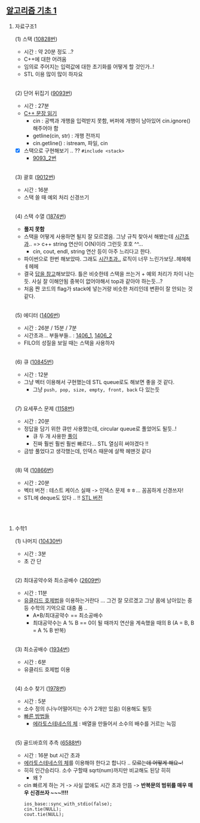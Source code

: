 ## [알고리즘 기초 1](https://code.plus/course/41)

1. 자료구조1

    (1) 스택 ([10828번](https://github.com/22000546/ProblemSolving/blob/main/problems/prob1/10828.cpp))
    - 시간 : 약 20분 정도 ..?
    - C++에 대한 어려움
    - 임의로 주어지는 입력값에 대한 초기화를 어떻게 할 것인가..!
    - STL 이용 많이 많이 하자요

    <br>

    (2) 단어 뒤집기 ([9093번](https://github.com/22000546/ProblemSolving/blob/main/problems/prob1/9093.cpp))
    - 시간 : 27분
    - [C++ 문장 읽기](https://jhnyang.tistory.com/107)
        - cin : 공백과 개행을 입력받지 못함, 버퍼에 개행이 남아있어 cin.ignore() 해주어야 함
        - getline(cin, str) : 개행 전까지 
        - cin.getline() : istream, 파일, cin
    
    - [x] 스택으로 구현해보기 .. ?? ```#include <stack>``` 
        - [9093_2번](https://github.com/22000546/ProblemSolving/blob/main/problems/prob1/9093_2.cpp)


    <br>

    (3) 괄호 ([9012번](https://github.com/22000546/ProblemSolving/blob/main/problems/prob1/9012.cpp))
    - 시간 : 16분
    - 스택 쓸 때 예외 처리 신경쓰기

    <br>

    (4) 스택 수열 ([1874번](https://github.com/22000546/ProblemSolving/blob/main/problems/prob1/1874_3.cpp))
    - **풀지 못함**
    - 스택을 어떻게 사용하면 될지 잘 모르겠음. 그냥 규칙 찾아서 해봤는데 [시간초과](https://github.com/22000546/ProblemSolving/blob/main/problems/prob1/1874.cpp)..
    => c++ string 연산이 O(N)이라 그런듯 호호 ^^...
        - cin, cout, endl, string 연산 등이 아주 느리다고 한다.
    - 파이썬으로 한번 해보았따. 그래도 [시간초과..](https://github.com/22000546/ProblemSolving/blob/main/problems/prob1/1874_2.py) 로직이 너무 느린가보당..헤헤헤ㅔ헤헤
    - 결국 [답을 참고](https://guiyum.tistory.com/3)해보았다. 틀은 비슷한테 스택을 쓰는거 + 예외 처리가 차이 나는듯. 사실 잘 이해안됨 중복이 없어야해서 top과 같아야 하는듯...?
    - 처음 짠 코드의 flag가 stack에 넣는거랑 비슷한 처리인데 변환이 잘 안되는 것 같다.

    <br>

    (5) 에디터 ([1406번](https://github.com/22000546/ProblemSolving/blob/main/problems/prob1/1406_3.cpp))
    - 시간 : 26분 / 15분 / 7분
    - 시간초과... 부들부들.. : [1406_1](https://github.com/22000546/ProblemSolving/blob/main/problems/prob1/1406.cpp), [1406_2](https://github.com/22000546/ProblemSolving/blob/main/problems/prob1/1406_2.cpp)
    - FILO의 성질을 보일 때는 스택을 사용하자

    <br>

    (6) 큐 ([10845번](https://github.com/22000546/ProblemSolving/blob/main/problems/prob1/10845.cpp))
    - 시간 : 12분
    - 그냥 벡터 이용해서 구현했는데 STL queue로도 해보면 좋을 것 같다. 
        - 그냥 ```push, pop, size, empty, front, back``` 다 있는듯

    <br>

    (7) 요세푸스 문제 ([1158번](https://github.com/22000546/ProblemSolving/blob/main/problems/prob1/1158.cpp))
    - 시간 : 20분
    - 정답을 담기 위한 큐만 사용했는데, circular queue로 풀었어도 될듯..!
        - 큐 두 개 사용한 [풀이](https://github.com/22000546/ProblemSolving/blob/main/problems/prob1/1158_2.cpp)
        - 진짜 훨씬 훨씬 훨씬 빠르다... STL 열심히 써야겠다 !!
    - 금방 풀었다고 생각했는데, 인덱스 때문에 살짝 헤맨것 같다

    <br>

    (8) 덱 ([10866번](https://github.com/22000546/ProblemSolving/blob/main/problems/prob1/10866.cpp))
    - 시간 : 20분
    - 벡터 버전 : 테스트 케이스 실패 -> 인덱스 문제 ㅎㅎ... 꼼꼼하게 신경쓰자!
    - STL에 deque도 있다 .. !!  [STL 버전](https://github.com/22000546/ProblemSolving/blob/main/problems/prob1/10866_2.cpp)

<br>
<br>

1. 수학1

    (1) 나머지 ([10430번](https://github.com/22000546/ProblemSolving/blob/main/problems/prob1/10430.cpp))
    - 시간 : 3분
    - 초 간 단

    <br>

    (2) 최대공약수와 최소공배수 ([2609번](https://github.com/22000546/ProblemSolving/blob/main/problems/prob1/2609.cpp))
    - 시간 : 11분
    - [유클리드 호제법](https://sectumsempra.tistory.com/77)을 이용하는거란다 ... 그건 잘 모르겠고 그냥 몸에 남아있는 중등 수학의 기억으로 대충 품 ..
        - A*B/최대공약수 == 최소공배수
        - 최대공약수는 A % B == 0이 될 때까지 연산을 계속했을 때의 B (A = B, B = A % B 반복)

    <br>

    (3) 최소공배수 ([1934번](https://github.com/22000546/ProblemSolving/blob/main/problems/prob1/1934.cpp))
    - 시간 : 6분
    - 유클리드 호제법 이용

    <br> 
    
    (4) 소수 찾기 ([1978번](https://github.com/22000546/ProblemSolving/blob/main/problems/prob1/1978.cpp))
    - 시간 : 5분
    - 소수 정의 (나누어떨어지는 수가 2개만 있음) 이용해도 될듯
    - [빠른 방법들](https://nanyoungkim.tistory.com/32)
        - [에라토스테네스의 체](https://velog.io/@max9106/Algorithm-%EC%97%90%EB%9D%BC%ED%86%A0%EC%8A%A4%ED%85%8C%EB%84%A4%EC%8A%A4%EC%9D%98-%EC%B2%B4)
        : 배열을 만들어서 소수의 배수를 거르는 늑낌

    <br>

    (5) 골드바흐의 추측 ([6588번](https://github.com/22000546/ProblemSolving/blob/main/problems/prob1/6588.cpp))
    - 시간 : 16분 but 시간 초과
    - [에라토스테네스의 체](https://korean-otter.tistory.com/entry/6588-%EB%B0%B1%EC%A4%80-%EA%B3%A8%EB%93%9C%EB%B0%94%ED%9D%90%EC%9D%98-%EC%B6%94%EC%B8%A1-C)를 이용해야 한다고 합니다 .. ~~모르는데 어떻게 해요~!~~
    - 히히 인간승리다. 소수 구할때 sqrt(num)까지만 비교해도 된당 히히
        - 왜 ?
    - cin 빠르게 하는 거 -> 사실 없애도 시간 초과 안뜸 -> **반복문의 범위를 매우 매우 신경쓰자 ~~~!!!!**
        ``` 
        ios_base::sync_with_stdio(false);
        cin.tie(NULL);
        cout.tie(NULL); 
        ```